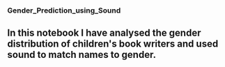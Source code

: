 ### Gender_Prediction_using_Sound
## In this notebook I have analysed the gender distribution of children's book writers and used sound to match names to gender.
